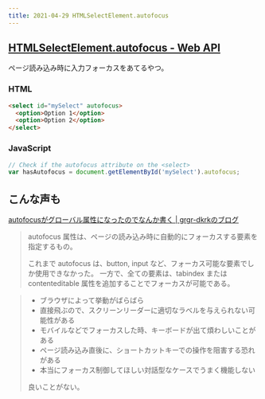 ```yaml
---
title: 2021-04-29 HTMLSelectElement.autofocus
---
```


## [HTMLSelectElement.autofocus - Web API](https://developer.mozilla.org/ja/docs/Web/API/HTMLSelectElement/autofocus)

ページ読み込み時に入力フォーカスをあてるやつ。

### HTML

```html
<select id="mySelect" autofocus>
  <option>Option 1</option>
  <option>Option 2</option>
</select>
```

### JavaScript

```js
// Check if the autofocus attribute on the <select>
var hasAutofocus = document.getElementById('mySelect').autofocus;
```

## こんな声も

[autofocusがグローバル属性になったのでなんか書く \| grgr-dkrkのブログ](https://www.dkrk-blog.net/html/autofocus)

> autofocus 属性は、ページの読み込み時に自動的にフォーカスする要素を指定するもの。
>
> これまで autofocus は、button, input など、フォーカス可能な要素でしか使用できなかった。
> 一方で、全ての要素は、tabindex または contenteditable 属性を追加することでフォーカスが可能である。

> - ブラウザによって挙動がばらばら
> - 直接飛ぶので、スクリーンリーダーに適切なラベルを与えられない可能性がある
> - モバイルなどでフォーカスした時、キーボードが出て煩わしいことがある
> - ページ読み込み直後に、ショートカットキーでの操作を阻害する恐れがある
> - 本当にフォーカス制御してほしい対話型なケースでうまく機能しない
>
> 良いことがない。
